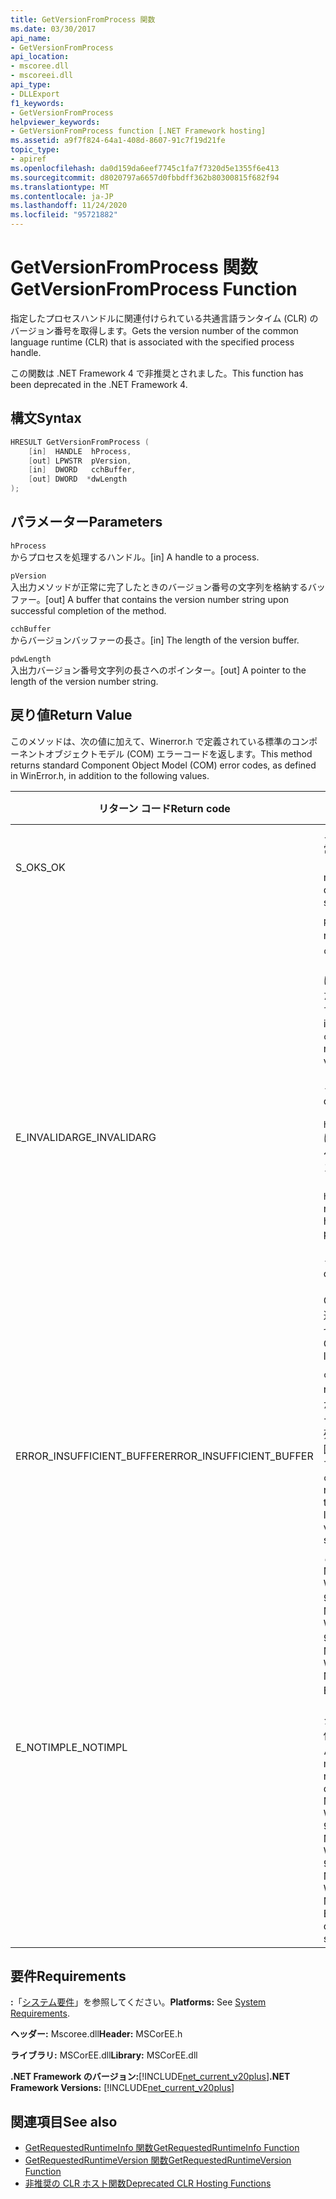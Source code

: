 ```yaml
---
title: GetVersionFromProcess 関数
ms.date: 03/30/2017
api_name:
- GetVersionFromProcess
api_location:
- mscoree.dll
- mscoreei.dll
api_type:
- DLLExport
f1_keywords:
- GetVersionFromProcess
helpviewer_keywords:
- GetVersionFromProcess function [.NET Framework hosting]
ms.assetid: a9f7f824-64a1-408d-8607-91c7f19d21fe
topic_type:
- apiref
ms.openlocfilehash: da0d159da6eef7745c1fa7f7320d5e1355f6e413
ms.sourcegitcommit: d8020797a6657d0fbbdff362b80300815f682f94
ms.translationtype: MT
ms.contentlocale: ja-JP
ms.lasthandoff: 11/24/2020
ms.locfileid: "95721882"
---
```

# <a name="getversionfromprocess-function"></a><span data-ttu-id="5b6bc-102">GetVersionFromProcess 関数</span><span class="sxs-lookup"><span data-stu-id="5b6bc-102">GetVersionFromProcess Function</span></span>

<span data-ttu-id="5b6bc-103">指定したプロセスハンドルに関連付けられている共通言語ランタイム (CLR) のバージョン番号を取得します。</span><span class="sxs-lookup"><span data-stu-id="5b6bc-103">Gets the version number of the common language runtime (CLR) that is associated with the specified process handle.</span></span>  
  
 <span data-ttu-id="5b6bc-104">この関数は .NET Framework 4 で非推奨とされました。</span><span class="sxs-lookup"><span data-stu-id="5b6bc-104">This function has been deprecated in the .NET Framework 4.</span></span>  
  
## <a name="syntax"></a><span data-ttu-id="5b6bc-105">構文</span><span class="sxs-lookup"><span data-stu-id="5b6bc-105">Syntax</span></span>  
  
```cpp  
HRESULT GetVersionFromProcess (  
    [in]  HANDLE  hProcess,
    [out] LPWSTR  pVersion,
    [in]  DWORD   cchBuffer,
    [out] DWORD  *dwLength  
);  
```  
  
## <a name="parameters"></a><span data-ttu-id="5b6bc-106">パラメーター</span><span class="sxs-lookup"><span data-stu-id="5b6bc-106">Parameters</span></span>  

 `hProcess`  
 <span data-ttu-id="5b6bc-107">からプロセスを処理するハンドル。</span><span class="sxs-lookup"><span data-stu-id="5b6bc-107">[in] A handle to a process.</span></span>  
  
 `pVersion`  
 <span data-ttu-id="5b6bc-108">入出力メソッドが正常に完了したときのバージョン番号の文字列を格納するバッファー。</span><span class="sxs-lookup"><span data-stu-id="5b6bc-108">[out] A buffer that contains the version number string upon successful completion of the method.</span></span>  
  
 `cchBuffer`  
 <span data-ttu-id="5b6bc-109">からバージョンバッファーの長さ。</span><span class="sxs-lookup"><span data-stu-id="5b6bc-109">[in] The length of the version buffer.</span></span>  
  
 `pdwLength`  
 <span data-ttu-id="5b6bc-110">入出力バージョン番号文字列の長さへのポインター。</span><span class="sxs-lookup"><span data-stu-id="5b6bc-110">[out] A pointer to the length of the version number string.</span></span>  
  
## <a name="return-value"></a><span data-ttu-id="5b6bc-111">戻り値</span><span class="sxs-lookup"><span data-stu-id="5b6bc-111">Return Value</span></span>  

 <span data-ttu-id="5b6bc-112">このメソッドは、次の値に加えて、Winerror.h で定義されている標準のコンポーネントオブジェクトモデル (COM) エラーコードを返します。</span><span class="sxs-lookup"><span data-stu-id="5b6bc-112">This method returns standard Component Object Model (COM) error codes, as defined in WinError.h, in addition to the following values.</span></span>  
  
|<span data-ttu-id="5b6bc-113">リターン コード</span><span class="sxs-lookup"><span data-stu-id="5b6bc-113">Return code</span></span>|<span data-ttu-id="5b6bc-114">説明</span><span class="sxs-lookup"><span data-stu-id="5b6bc-114">Description</span></span>|  
|-----------------|-----------------|  
|<span data-ttu-id="5b6bc-115">S_OK</span><span class="sxs-lookup"><span data-stu-id="5b6bc-115">S_OK</span></span>|<span data-ttu-id="5b6bc-116">メソッドは正常に完了しました。</span><span class="sxs-lookup"><span data-stu-id="5b6bc-116">The method completed successfully.</span></span>|  
|<span data-ttu-id="5b6bc-117">E_INVALIDARG</span><span class="sxs-lookup"><span data-stu-id="5b6bc-117">E_INVALIDARG</span></span>|<span data-ttu-id="5b6bc-118">`pVersion` が null で `cchBuffer` あり、が null ではないか、またはその逆です。</span><span class="sxs-lookup"><span data-stu-id="5b6bc-118">`pVersion` is null and `cchBuffer` is not null, or vice versa.</span></span><br /><br /> <span data-ttu-id="5b6bc-119">- または -</span><span class="sxs-lookup"><span data-stu-id="5b6bc-119">-or-</span></span><br /><br /> <span data-ttu-id="5b6bc-120">`hProcess` は、プロセスへの有効なハンドルではありません。</span><span class="sxs-lookup"><span data-stu-id="5b6bc-120">`hProcess` is not a valid handle to a process.</span></span><br /><br /> <span data-ttu-id="5b6bc-121">- または -</span><span class="sxs-lookup"><span data-stu-id="5b6bc-121">-or-</span></span><br /><br /> <span data-ttu-id="5b6bc-122">CLR が読み込まれていません。</span><span class="sxs-lookup"><span data-stu-id="5b6bc-122">The CLR is not loaded.</span></span>|  
|<span data-ttu-id="5b6bc-123">ERROR_INSUFFICIENT_BUFFER</span><span class="sxs-lookup"><span data-stu-id="5b6bc-123">ERROR_INSUFFICIENT_BUFFER</span></span>|<span data-ttu-id="5b6bc-124">`cchBuffer` が null であるか、またはバージョン文字列の長さを下回っています。</span><span class="sxs-lookup"><span data-stu-id="5b6bc-124">`cchBuffer` is null or less than the length of the version string.</span></span>|  
|<span data-ttu-id="5b6bc-125">E_NOTIMPL</span><span class="sxs-lookup"><span data-stu-id="5b6bc-125">E_NOTIMPL</span></span>|<span data-ttu-id="5b6bc-126">この方法は、Microsoft Windows 95、Microsoft Windows 98、または Microsoft Windows Millennium Edition オペレーティングシステムでは使用できません。</span><span class="sxs-lookup"><span data-stu-id="5b6bc-126">This method is not available on the Microsoft Windows 95, Microsoft Windows 98, or Microsoft Windows Millennium Edition operating system.</span></span>|  
  
## <a name="requirements"></a><span data-ttu-id="5b6bc-127">要件</span><span class="sxs-lookup"><span data-stu-id="5b6bc-127">Requirements</span></span>  

 <span data-ttu-id="5b6bc-128">**:**「[システム要件](../../get-started/system-requirements.md)」を参照してください。</span><span class="sxs-lookup"><span data-stu-id="5b6bc-128">**Platforms:** See [System Requirements](../../get-started/system-requirements.md).</span></span>  
  
 <span data-ttu-id="5b6bc-129">**ヘッダー:** Mscoree.dll</span><span class="sxs-lookup"><span data-stu-id="5b6bc-129">**Header:** MSCorEE.h</span></span>  
  
 <span data-ttu-id="5b6bc-130">**ライブラリ:** MSCorEE.dll</span><span class="sxs-lookup"><span data-stu-id="5b6bc-130">**Library:** MSCorEE.dll</span></span>  
  
 <span data-ttu-id="5b6bc-131">**.NET Framework のバージョン:**[!INCLUDE[net_current_v20plus](../../../../includes/net-current-v20plus-md.md)]</span><span class="sxs-lookup"><span data-stu-id="5b6bc-131">**.NET Framework Versions:** [!INCLUDE[net_current_v20plus](../../../../includes/net-current-v20plus-md.md)]</span></span>  
  
## <a name="see-also"></a><span data-ttu-id="5b6bc-132">関連項目</span><span class="sxs-lookup"><span data-stu-id="5b6bc-132">See also</span></span>

- [<span data-ttu-id="5b6bc-133">GetRequestedRuntimeInfo 関数</span><span class="sxs-lookup"><span data-stu-id="5b6bc-133">GetRequestedRuntimeInfo Function</span></span>](getrequestedruntimeinfo-function.md)
- [<span data-ttu-id="5b6bc-134">GetRequestedRuntimeVersion 関数</span><span class="sxs-lookup"><span data-stu-id="5b6bc-134">GetRequestedRuntimeVersion Function</span></span>](getrequestedruntimeversion-function.md)
- [<span data-ttu-id="5b6bc-135">非推奨の CLR ホスト関数</span><span class="sxs-lookup"><span data-stu-id="5b6bc-135">Deprecated CLR Hosting Functions</span></span>](deprecated-clr-hosting-functions.md)
